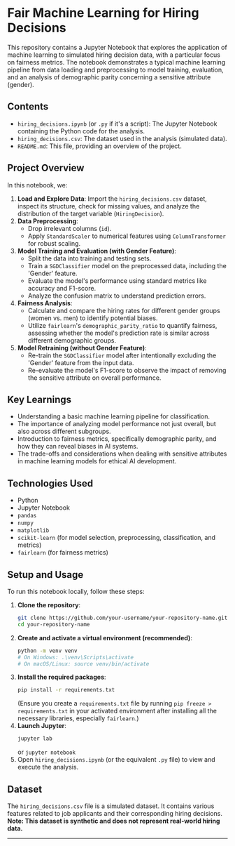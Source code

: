 # Fair Machine Learning for Hiring Decisions

This repository contains a Jupyter Notebook that explores the application of machine learning to simulated hiring decision data, with a particular focus on fairness metrics. The notebook demonstrates a typical machine learning pipeline from data loading and preprocessing to model training, evaluation, and an analysis of demographic parity concerning a sensitive attribute (gender).

## Contents

*   `hiring_decisions.ipynb` (or `.py` if it's a script): The Jupyter Notebook containing the Python code for the analysis.
*   `hiring_decisions.csv`: The dataset used in the analysis (simulated data).
*   `README.md`: This file, providing an overview of the project.

## Project Overview

In this notebook, we:

1.  **Load and Explore Data**: Import the `hiring_decisions.csv` dataset, inspect its structure, check for missing values, and analyze the distribution of the target variable (`HiringDecision`).
2.  **Data Preprocessing**:
    *   Drop irrelevant columns (`id`).
    *   Apply `StandardScaler` to numerical features using `ColumnTransformer` for robust scaling.
3.  **Model Training and Evaluation (with Gender Feature)**:
    *   Split the data into training and testing sets.
    *   Train a `SGDClassifier` model on the preprocessed data, including the 'Gender' feature.
    *   Evaluate the model's performance using standard metrics like accuracy and F1-score.
    *   Analyze the confusion matrix to understand prediction errors.
4.  **Fairness Analysis**:
    *   Calculate and compare the hiring rates for different gender groups (women vs. men) to identify potential biases.
    *   Utilize `fairlearn`'s `demographic_parity_ratio` to quantify fairness, assessing whether the model's prediction rate is similar across different demographic groups.
5.  **Model Retraining (without Gender Feature)**:
    *   Re-train the `SGDClassifier` model after intentionally excluding the 'Gender' feature from the input data.
    *   Re-evaluate the model's F1-score to observe the impact of removing the sensitive attribute on overall performance.

## Key Learnings

*   Understanding a basic machine learning pipeline for classification.
*   The importance of analyzing model performance not just overall, but also across different subgroups.
*   Introduction to fairness metrics, specifically demographic parity, and how they can reveal biases in AI systems.
*   The trade-offs and considerations when dealing with sensitive attributes in machine learning models for ethical AI development.

## Technologies Used

*   Python
*   Jupyter Notebook
*   `pandas`
*   `numpy`
*   `matplotlib`
*   `scikit-learn` (for model selection, preprocessing, classification, and metrics)
*   `fairlearn` (for fairness metrics)

## Setup and Usage

To run this notebook locally, follow these steps:

1.  **Clone the repository**:
    ```bash
    git clone https://github.com/your-username/your-repository-name.git
    cd your-repository-name
    ```
2.  **Create and activate a virtual environment (recommended)**:
    ```bash
    python -m venv venv
    # On Windows: .\venv\Scripts\activate
    # On macOS/Linux: source venv/bin/activate
    ```
3.  **Install the required packages**:
    ```bash
    pip install -r requirements.txt
    ```
    (Ensure you create a `requirements.txt` file by running `pip freeze > requirements.txt` in your activated environment after installing all the necessary libraries, especially `fairlearn`.)
4.  **Launch Jupyter**:
    ```bash
    jupyter lab
    ```
    or `jupyter notebook`
5.  Open `hiring_decisions.ipynb` (or the equivalent `.py` file) to view and execute the analysis.

## Dataset

The `hiring_decisions.csv` file is a simulated dataset. It contains various features related to job applicants and their corresponding hiring decisions. **Note: This dataset is synthetic and does not represent real-world hiring data.**

---
